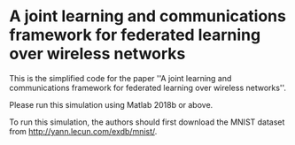 # A joint learning and communications framework for federated learning over wireless networks
This is the simplified code for the paper ''A joint learning and communications framework for federated learning over wireless networks''.

Please run this simulation using Matlab 2018b or above.

To run this simulation, the authors should first download the MNIST dataset from http://yann.lecun.com/exdb/mnist/. 
